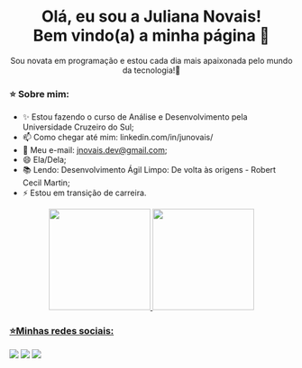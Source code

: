 <h1 align='center'>
  Olá, eu sou a Juliana Novais!
  <br/>
  Bem vindo(a) a minha página 💜
</h1>

<p align='center'>
 Sou novata em programação e estou cada dia mais apaixonada pelo mundo da tecnologia!🚀
</p>

### ⭐ Sobre mim:
- ✨ Estou fazendo o curso de Análise e Desenvolvimento pela Universidade Cruzeiro do Sul;
- 📫 Como chegar até mim: linkedin.com/in/junovais/
- 📧 Meu e-mail: jnovais.dev@gmail.com;
- 😄 Ela/Dela;
- 📚 Lendo: Desenvolvimento Ágil Limpo: De volta às origens - Robert Cecil Martin; 
- ⚡ Estou em transição de carreira.


<div align="center">
  <a href="https://github.com/JulianaNovaiss">
  <img height="180em" src="https://github-readme-stats.vercel.app/api?username=JulianaNovaiss&show_icons=true&theme=dracula&include_all_commits=true&count_private=true"/>
  <img height="180em" src="https://github-readme-stats.vercel.app/api/top-langs/?username=JulianaNovaiss&layout=compact&langs_count=7&theme=dracula"/>

</div>

### ⭐Minhas redes sociais:

<div> 
 <a href="https://discord.com/channels/@me" target="_blank"><img src="https://img.shields.io/badge/Discord-7289DA?style=for-the-badge&logo=discord&logoColor=white" target="_blank"></a> 
  <a href = "mailto:j.novaisfb@gmail.com"><img src="https://img.shields.io/badge/-Gmail-%23333?style=for-the-badge&logo=gmail&logoColor=white" target="_blank"></a>
  <a href="https://www.linkedin.com/in/junovais/" target="_blank"><img src="https://img.shields.io/badge/-LinkedIn-%230077B5?style=for-the-badge&logo=linkedin&logoColor=white" target="_blank"></a> 
</div>


